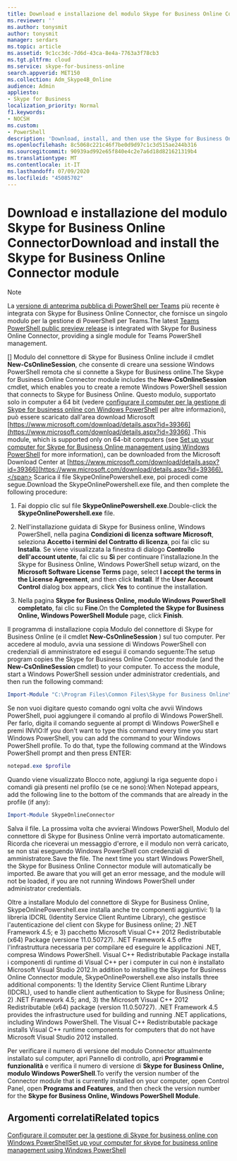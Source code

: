 ```yaml
---
title: Download e installazione del modulo Skype for Business Online Connector
ms.reviewer: ''
ms.author: tonysmit
author: tonysmit
manager: serdars
ms.topic: article
ms.assetid: 9c1cc3dc-7d6d-43ca-8e4a-7763a3f78cb3
ms.tgt.pltfrm: cloud
ms.service: skype-for-business-online
search.appverid: MET150
ms.collection: Adm_Skype4B_Online
audience: Admin
appliesto:
- Skype for Business
localization_priority: Normal
f1.keywords:
- NOCSH
ms.custom:
- PowerShell
description: 'Download, install, and then use the Skype for Business Online Connector to create a remote Windows PowerShell session that connects to Skype for Business Online. '
ms.openlocfilehash: 8c5068c221c46f7be0d9d97c1c3d515ae244b316
ms.sourcegitcommit: 90939ad992e65f840e4c2e7a6d18d821621319b4
ms.translationtype: MT
ms.contentlocale: it-IT
ms.lasthandoff: 07/09/2020
ms.locfileid: "45085702"
---
```

# <a name="download-and-install-the-skype-for-business-online-connector-module"></a><span data-ttu-id="775ad-103">Download e installazione del modulo Skype for Business Online Connector</span><span class="sxs-lookup"><span data-stu-id="775ad-103">Download and install the Skype for Business Online Connector module</span></span>

> [!NOTE]
> <span data-ttu-id="775ad-104">La [versione di anteprima pubblica di PowerShell per Teams](https://www.powershellgallery.com/packages/MicrosoftTeams/) più recente è integrata con Skype for Business Online Connector, che fornisce un singolo modulo per la gestione di PowerShell per Teams.</span><span class="sxs-lookup"><span data-stu-id="775ad-104">The latest [Teams PowerShell public preview release](https://www.powershellgallery.com/packages/MicrosoftTeams/) is integrated with Skype for Business Online Connector, providing a single module for Teams PowerShell management.</span></span>

<span data-ttu-id="775ad-105">[] Modulo del connettore di Skype for Business Online include il cmdlet **New-CsOnlineSession**, che consente di creare una sessione Windows PowerShell remota che si connette a Skype for Business online.</span><span class="sxs-lookup"><span data-stu-id="775ad-105">The Skype for Business Online Connector module includes the **New-CsOnlineSession** cmdlet, which enables you to create a remote Windows PowerShell session that connects to Skype for Business Online.</span></span> <span data-ttu-id="775ad-106">Questo modulo, supportato solo in computer a 64 bit (vedere [configurare il computer per la gestione di Skype for business online con Windows PowerShell](set-up-your-computer-for-windows-powershell.md) per altre informazioni), può essere scaricato dall'area download Microsoft [https://www.microsoft.com/download/details.aspx?id=39366](https://www.microsoft.com/download/details.aspx?id=39366) .</span><span class="sxs-lookup"><span data-stu-id="775ad-106">This module, which is supported only on 64-bit computers (see [Set up your computer for Skype for Business Online management using Windows PowerShell](set-up-your-computer-for-windows-powershell.md) for more information), can be downloaded from the Microsoft Download Center at [https://www.microsoft.com/download/details.aspx?id=39366](https://www.microsoft.com/download/details.aspx?id=39366).</span></span> <span data-ttu-id="775ad-107">Scarica il file SkypeOnlinePowershell.exe, poi procedi come segue.</span><span class="sxs-lookup"><span data-stu-id="775ad-107">Download the SkypeOnlinePowershell.exe file, and then complete the following procedure:</span></span>
  
1. <span data-ttu-id="775ad-108">Fai doppio clic sul file **SkypeOnlinePowershell.exe**.</span><span class="sxs-lookup"><span data-stu-id="775ad-108">Double-click the **SkypeOnlinePowershell.exe** file.</span></span>
    
2. <span data-ttu-id="775ad-p102">Nell'installazione guidata di Skype for Business online, Windows PowerShell, nella pagina **Condizioni di licenza software Microsoft**, seleziona **Accetto i termini del Contratto di licenza**, poi fai clic su **Installa**. Se viene visualizzata la finestra di dialogo **Controllo dell'account utente**, fai clic su **Sì** per continuare l'installazione.</span><span class="sxs-lookup"><span data-stu-id="775ad-p102">In the Skype for Business Online, Windows PowerShell setup wizard, on the **Microsoft Software License Terms** page, select **I accept the terms in the License Agreement**, and then click **Install**. If the **User Account Control** dialog box appears, click **Yes** to continue the installation.</span></span>
    
3. <span data-ttu-id="775ad-111">Nella pagina **Skype for Business Online, modulo Windows PowerShell completato**, fai clic su **Fine**.</span><span class="sxs-lookup"><span data-stu-id="775ad-111">On the **Completed the Skype for Business Online, Windows PowerShell Module** page, click **Finish**.</span></span>
    
<span data-ttu-id="775ad-p103">Il programma di installazione copia Modulo del connettore di Skype for Business Online (e il cmdlet **New-CsOnlineSession** ) sul tuo computer. Per accedere al modulo, avvia una sessione di Windows PowerShell con credenziali di amministratore ed esegui il comando seguente:</span><span class="sxs-lookup"><span data-stu-id="775ad-p103">The setup program copies the Skype for Business Online Connector module (and the **New-CsOnlineSession** cmdlet) to your computer. To access the module, start a Windows PowerShell session under administrator credentials, and then run the following command:</span></span>
  
```PowerShell
Import-Module "C:\Program Files\Common Files\Skype for Business Online\Modules\SkypeOnlineConnector\SkypeOnlineConnector.psd1"
```

<span data-ttu-id="775ad-p104">Se non vuoi digitare questo comando ogni volta che avvii Windows PowerShell, puoi aggiungere il comando al profilo di Windows PowerShell. Per farlo, digita il comando seguente al prompt di Windows PowerShell e premi INVIO:</span><span class="sxs-lookup"><span data-stu-id="775ad-p104">If you don't want to type this command every time you start Windows PowerShell, you can add the command to your Windows PowerShell profile. To do that, type the following command at the Windows PowerShell prompt and then press ENTER:</span></span>
  
```PowerShell
notepad.exe $profile
```

 <span data-ttu-id="775ad-116">Quando viene visualizzato Blocco note, aggiungi la riga seguente dopo i comandi già presenti nel profilo (se ce ne sono):</span><span class="sxs-lookup"><span data-stu-id="775ad-116">When Notepad appears, add the following line to the bottom of the commands that are already in the profile (if any):</span></span>
  
```PowerShell
Import-Module SkypeOnlineConnector
```

<span data-ttu-id="775ad-p105">Salva il file. La prossima volta che avvierai Windows PowerShell, Modulo del connettore di Skype for Business Online verrà importato automaticamente. Ricorda che riceverai un messaggio d'errore, e il modulo non verrà caricato, se non stai eseguendo Windows PowerShell con credenziali di amministratore.</span><span class="sxs-lookup"><span data-stu-id="775ad-p105">Save the file. The next time you start Windows PowerShell, the Skype for Business Online Connector module will automatically be imported. Be aware that you will get an error message, and the module will not be loaded, if you are not running Windows PowerShell under administrator credentials.</span></span>
  
<span data-ttu-id="775ad-p106">Oltre a installare Modulo del connettore di Skype for Business Online, SkypeOnlinePowershell.exe installa anche tre componenti aggiuntivi: 1) la libreria IDCRL (Identity Service Client Runtime Library), che gestisce l'autenticazione del client con Skype for Business online; 2) .NET Framework 4.5; e 3) pacchetto Microsoft Visual C++ 2012 Redistributable (x64) Package (versione 11.0.50727). .NET Framework 4.5 offre l'infrastruttura necessaria per compilare ed eseguire le applicazioni .NET, compresa Windows PowerShell. Visual C++ Redistributable Package installa i componenti di runtime di Visual C++ per i computer in cui non è installato Microsoft Visual Studio 2012.</span><span class="sxs-lookup"><span data-stu-id="775ad-p106">In addition to installing the Skype for Business Online Connector module, SkypeOnlinePowershell.exe also installs three additional components: 1) the Identity Service Client Runtime Library (IDCRL), used to handle client authentication to Skype for Business Online; 2) .NET Framework 4.5; and, 3) the Microsoft Visual C++ 2012 Redistributable (x64) package (version 11.0.50727). .NET Framework 4.5 provides the infrastructure used for building and running .NET applications, including Windows PowerShell. The Visual C++ Redistributable package installs Visual C++ runtime components for computers that do not have Microsoft Visual Studio 2012 installed.</span></span>
  
<span data-ttu-id="775ad-123">Per verificare il numero di versione del modulo Connector attualmente installato sul computer, apri Pannello di controllo, apri **Programmi e funzionalità** e verifica il numero di versione di **Skype for Business Online, modulo Windows PowerShell**.</span><span class="sxs-lookup"><span data-stu-id="775ad-123">To verify the version number of the Connector module that is currently installed on your computer, open Control Panel, open **Programs and Features**, and then check the version number for the **Skype for Business Online, Windows PowerShell Module**.</span></span>
  
## <a name="related-topics"></a><span data-ttu-id="775ad-124">Argomenti correlati</span><span class="sxs-lookup"><span data-stu-id="775ad-124">Related topics</span></span>
[<span data-ttu-id="775ad-125">Configurare il computer per la gestione di Skype for business online con Windows PowerShell</span><span class="sxs-lookup"><span data-stu-id="775ad-125">Set up your computer for skype for business online management using Windows PowerShell</span></span>](set-up-your-computer-for-windows-powershell.md)

  
 
